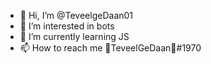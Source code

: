 - 👋 Hi, I’m @TeveelgeDaan01
- 👀 I’m interested in bots
- 🌱 I’m currently learning JS
- 📫 How to reach me 🔴TeveelGeDaan🔴#1970
